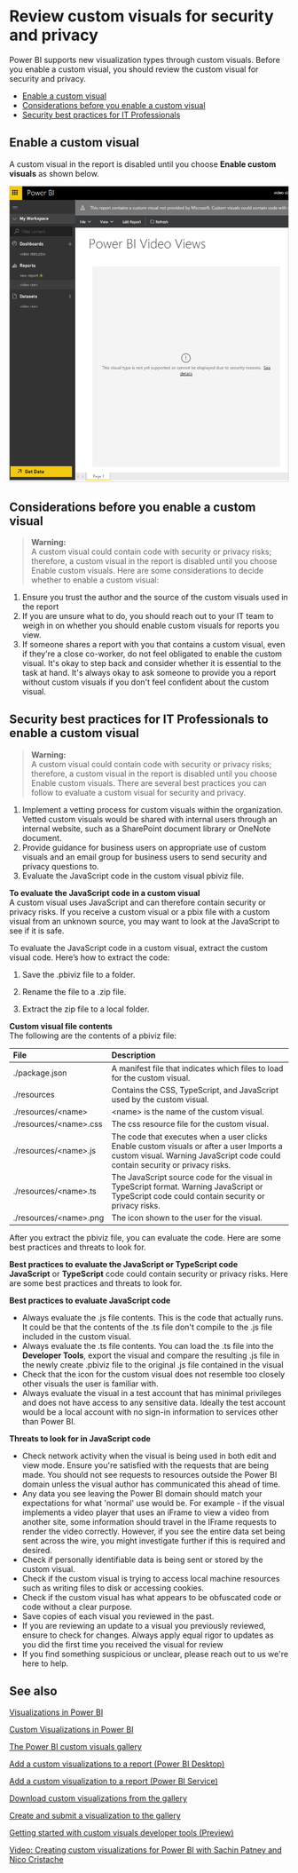 <properties
   pageTitle="Review custom visuals for security and privacy"
   description="Review custom visuals for security and privacy"
   services="powerbi"
   documentationCenter=""
   authors="mgblythe"
   manager="mblythe"
   backup=""
   editor=""
   tags=""
   qualityFocus="no"
   qualityDate=""/>

<tags
   ms.service="powerbi"
   ms.devlang="NA"
   ms.topic="article"
   ms.tgt_pltfrm="NA"
   ms.workload="powerbi"
   ms.date="08/15/2015"
   ms.author="mblythe"/>

# Review custom visuals for security and privacy  

Power BI supports new visualization types through custom visuals. 
Before you enable a custom visual, you should review the custom visual for security and privacy.

-   [Enable a custom visual](#enable)
-   [Considerations before you enable a custom visual](#considerations)
-   [Security best practices for IT Professionals](#security)

## Enable a custom visual  
<a name="enable"></a>A custom visual in the report is disabled until you choose **Enable custom visuals** as shown below.  

![](media/powerbi-custom-visuals-review-for-security-and-privacy/EmptyVisual.png)

## Considerations before you enable a custom visual  
<a name="considerations"></a>

>**Warning:**  
>A custom visual could contain code with security or privacy risks; therefore, a custom visual in the report is disabled until you choose Enable custom visuals. Here are some considerations to decide whether to enable a custom visual:

1.  Ensure you trust the author and the source of the custom visuals used in the report
2.  If you are unsure what to do, you should reach out to your IT team to weigh in on whether you should enable custom visuals for reports you view.
3.  If someone shares a report with you that contains a custom visual, even if they're a close co-worker, do not feel obligated to enable the custom visual. It's okay to step back and consider whether it is essential to the task at hand. It's always okay to ask someone to provide you a report without custom visuals if you don't feel confident about the custom visual.

## Security best practices for IT Professionals to enable a custom visual  
<a name="security"></a>

>**Warning:**  
>A custom visual could contain code with security or privacy risks; therefore, a custom visual in the report is disabled until you choose Enable custom visuals. There are several best practices you can follow to evaluate a custom visual for security and privacy.

1.  Implement a vetting process for custom visuals within the organization. Vetted custom visuals would be shared with internal users through an internal website, such as a SharePoint document library or OneNote document.
2.  Provide guidance for business users on appropriate use of custom visuals and an email group for business users to send security and privacy questions to.
3.  Evaluate the JavaScript code in the custom visual pbiviz file.

**To evaluate the JavaScript code in a custom visual**  
A custom visual uses JavaScript and can therefore contain security or privacy risks. If you receive a custom visual or a pbix file with a custom visual from an unknown source, you may want to look at the JavaScript to see if it is safe.

To evaluate the JavaScript code in a custom visual, extract the custom visual code. Here’s how to extract the code:  

1.  Save the .pbiviz file to a folder.

2.  Rename the file to a .zip file.

3.  Extract the zip file to a local folder.

**Custom visual file contents**  
The following are the contents of a pbiviz file:


| **File**                     | **Description**                                                                                                                                                           |
|:-----------------------------|:--------------------------------------------------------------------------------------------------------------------------------------------------------------------------|
| ./package.json               | A manifest file that indicates which files to load for the custom visual.                                                                                                 |
| ./resources                  | Contains the CSS, TypeScript, and JavaScript used by the custom visual.                                                                                                   |
| ./resources/&lt;name&gt;     | &lt;name&gt; is the name of the custom visual.                                                                                                                            |
| ./resources/&lt;name&gt;.css | The css resource file for the custom visual.                                                                                                                              |
| ./resources/&lt;name&gt;.js  | The code that executes when a user clicks Enable custom visuals or after a user Imports a custom visual. Warning JavaScript code could contain security or privacy risks. |
| ./resources/&lt;name&gt;.ts  | The JavaScript source code for the visual in TypeScript format. Warning JavaScript or TypeScript code could contain security or privacy risks.                            |
| ./resources/&lt;name&gt;.png | The icon shown to the user for the visual.                                                                                                                                |

After you extract the pbiviz file, you can evaluate the code. Here are some best practices and threats to look for.

**Best practices to evaluate the JavaScript or TypeScript code**  
**JavaScript** or **TypeScript** code could contain security or privacy risks. Here are some best practices and threats to look for.

**Best practices to evaluate JavaScript code**  
-  Always evaluate the .js file contents. This is the code that actually runs. It could be that the contents of the .ts file don't compile to the .js file included in the custom visual.  
-  Always evaluate the .ts file contents. You can load the .ts file into the **Developer Tools**, export the visual and compare the resulting .js file in the newly create .pbiviz file to the original .js file contained in the visual  
-  Check that the icon for the custom visual does not resemble too closely other visuals the user is familiar with.  
-  Always evaluate the visual in a test account that has minimal privileges and does not have access to any sensitive data. Ideally the test account would be a local account with no sign-in information to services other than Power BI.

**Threats to look for in JavaScript code**  
-  Check network activity when the visual is being used in both edit and view mode. Ensure you're satisfied with the requests that are being made. You should not see requests to resources outside the Power BI domain unless the visual author has communicated this ahead of time.  
-  Any data you see leaving the Power BI domain should match your expectations for what 'normal' use would be. For example - if the visual implements a video player that uses an iFrame to view a video from another site, some information should travel in the IFrame requests to render the video correctly. However, if you see the entire data set being sent across the wire, you might investigate further if this is required and desired.  
-  Check if personally identifiable data is being sent or stored by the custom visual.  
-  Check if the custom visual is trying to access local machine resources such as writing files to disk or accessing cookies.  
-  Check if the custom visual has what appears to be obfuscated code or code without a clear purpose.  
-  Save copies of each visual you reviewed in the past.  
-  If you are reviewing an update to a visual you previously reviewed, ensure to check for changes. Always apply equal rigor to updates as you did the first time you received the visual for review  
-  If you find something suspicious or unclear, please reach out to us we're here to help.

## See also

[Visualizations in Power BI](powerbi-service-visualizations-for-reports.md)

[Custom Visualizations in Power BI](powerbi-custom-visuals.md)

[The Power BI custom visuals gallery](https://app.powerbi.com/visuals)

[Add a custom visualizations to a report (Power BI Desktop)](powerbi-custom-visuals-use.md)

[Add a custom visualization to a report (Power BI Service)](powerbi-custom-visuals-add-to-report.md)

[Download custom visualizations from the gallery](powerbi-custom-visuals-download-from-the-gallery.md)

[Create and submit a visualization to the gallery](powerbi-custom-visuals-create-for-the-gallery.md)

[Getting started with custom visuals developer tools (Preview)](powerbi-custom-visuals-getting-started-with-developer-tools.md)

[Video: Creating custom visualizations for Power BI with Sachin Patney and Nico Cristache](https://www.youtube.com/watch?v=kULc2VbwjCc)
